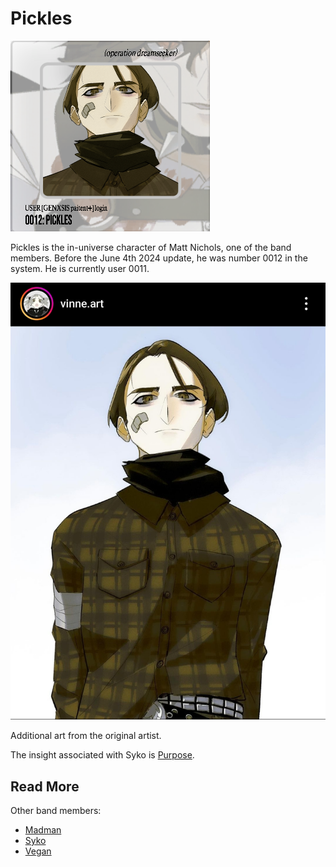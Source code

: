 # Pickles

![img.png](../../Resources/pickles/pickles.png)

Pickles is the in-universe character of Matt Nichols, one of the band members. Before the June 4th 2024 update, 
he was number 0012 in the system. He is currently user 0011.

![](../../Resources/pickles/pickles_art.jpg)

Additional art from the original artist.

The insight associated with Syko is [Purpose](../lore/insight3-purpose).

## Read More

Other band members:

- [Madman](madman)
- [Syko](syko)
- [Vegan](vegan)